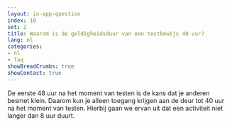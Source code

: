 ```yaml
---
layout: in-app-question
index: 10
set: 2
title: Waarom is de geldigheidsduur van een testbewijs 40 uur? 
lang: nl
categories:
- nl
- faq
showBreadCrumbs: true
showContact: true
---
```

De eerste 48 uur na het moment van testen is de kans dat je anderen besmet klein. Daarom kun je alleen toegang krijgen aan de deur tot 40 uur na het moment van testen. Hierbij gaan we ervan uit dat een activiteit niet langer dan 8 uur duurt.
